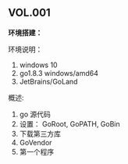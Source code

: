 ## VOL.001


**环境搭建：**

环境说明：

1. windows 10
2. go1.8.3 windows/amd64
3. JetBrains/GoLand

概述:
1. go 源代码
2. 设置： GoRoot, GoPATH, GoBin
4. 下载第三方库
3. GoVendor
4. 第一个程序


